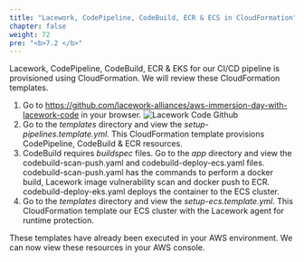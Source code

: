 ```yaml
---
title: "Lacework, CodePipeline, CodeBuild, ECR & ECS in CloudFormation"
chapter: false
weight: 72
pre: "<b>7.2 </b>"
---
```


Lacework, CodePipeline, CodeBuild, ECR & EKS for our CI/CD pipeline is provisioned using CloudFormation. We will review these CloudFormation templates.


1. Go to https://github.com/lacework-alliances/aws-immersion-day-with-lacework-code in your browser.
   ![Lacework Code Github](/images/lacework-code-github.png)
2. Go to the _templates_ directory and view the _setup-pipelines.template.yml_. This CloudFormation template provisions CodePipeline, CodeBuild & ECR resources.
3. CodeBuild requires _buildspec_ files. Go to the _app_ directory and view the codebuild-scan-push.yaml and codebuild-deploy-ecs.yaml files. codebuild-scan-push.yaml has the commands to perform a docker build, Lacework image vulnerability scan and docker push to ECR. codebuild-deploy-eks.yaml deploys the container to the ECS cluster.
4. Go to the _templates_ directory and view the _setup-ecs.template.yml_. This CloudFormation template our ECS cluster with the Lacework agent for runtime protection.

These templates have already been executed in your AWS environment. We can now view these resources in your AWS console.